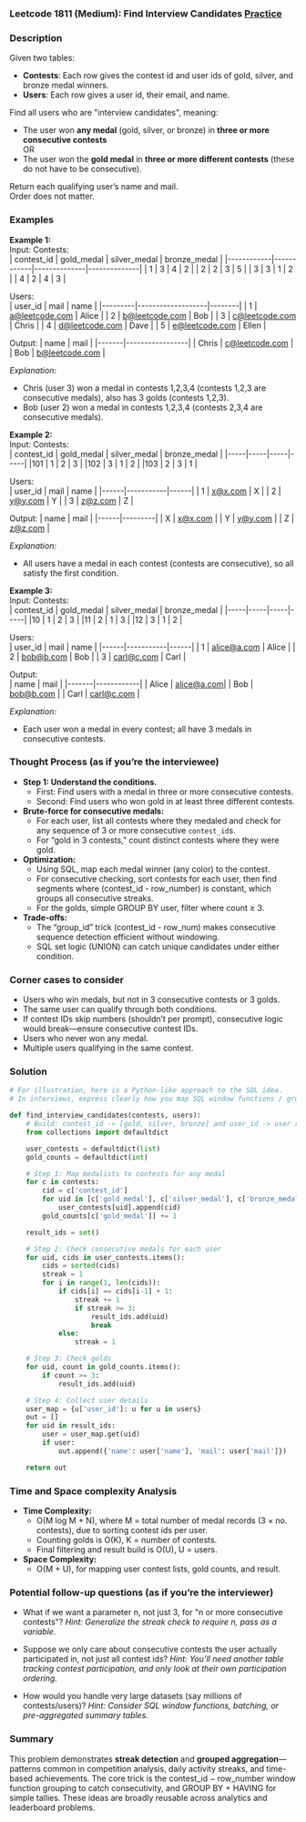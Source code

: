 ### Leetcode 1811 (Medium): Find Interview Candidates [Practice](https://leetcode.com/problems/find-interview-candidates)

### Description  
Given two tables:

- **Contests**: Each row gives the contest id and user ids of gold, silver, and bronze medal winners.
- **Users**: Each row gives a user id, their email, and name.

Find all users who are "interview candidates", meaning:

- The user won **any medal** (gold, silver, or bronze) in **three or more consecutive contests**  
  OR  
- The user won the **gold medal** in **three or more different contests** (these do not have to be consecutive).

Return each qualifying user’s name and mail.  
Order does not matter.

### Examples  

**Example 1:**  
Input:
Contests:  
| contest_id | gold_medal | silver_medal | bronze_medal |
|------------|------------|--------------|--------------|
|     1      |     3      |      4       |      2       |
|     2      |     2      |      3       |      5       |
|     3      |     3      |      1       |      2       |
|     4      |     2      |      4       |      3       |

Users:  
| user_id | mail              | name   |
|---------|-------------------|--------|
|   1     | a@leetcode.com    | Alice  |
|   2     | b@leetcode.com    | Bob    |
|   3     | c@leetcode.com    | Chris  |
|   4     | d@leetcode.com    | Dave   |
|   5     | e@leetcode.com    | Ellen  |

Output:
| name  | mail            |
|-------|-----------------|
| Chris | c@leetcode.com  |
| Bob   | b@leetcode.com  |

*Explanation:*
- Chris (user 3) won a medal in contests 1,2,3,4 (contests 1,2,3 are consecutive medals), also has 3 golds (contests 1,2,3).
- Bob (user 2) won a medal in contests 1,2,3,4 (contests 2,3,4 are consecutive medals).

**Example 2:**  
Input:
Contests:  
| contest_id | gold_medal | silver_medal | bronze_medal |
|-----|-----|-----|-----|
|101  | 1   | 2   | 3   |
|102  | 3   | 1   | 2   |
|103  | 2   | 3   | 1   |

Users:  
| user_id | mail        | name |
|------|-----------|------|
| 1    | x@x.com   | X   |
| 2    | y@y.com   | Y   |
| 3    | z@z.com   | Z   |

Output:
| name | mail    |
|------|---------|
| X    | x@x.com |
| Y    | y@y.com |
| Z    | z@z.com |

*Explanation:*
- All users have a medal in each contest (contests are consecutive), so all satisfy the first condition.

**Example 3:**  
Input:
Contests:  
| contest_id | gold_medal | silver_medal | bronze_medal |
|-----|-----|-----|-----|
|10   | 1   | 2   | 3   |
|11   | 2   | 1   | 3   |
|12   | 3   | 1   | 2   |

Users:  
| user_id | mail        | name |
|------|-----------|------|
| 1    | alice@a.com | Alice |
| 2    | bob@b.com   | Bob   |
| 3    | carl@c.com  | Carl  |

Output:  
| name  | mail        |
|-------|------------|
| Alice | alice@a.com|
| Bob   | bob@b.com  |
| Carl  | carl@c.com |

*Explanation:*
- Each user won a medal in every contest; all have 3 medals in consecutive contests.

### Thought Process (as if you’re the interviewee)  
- **Step 1: Understand the conditions.**
  - First: Find users with a medal in three or more consecutive contests.
  - Second: Find users who won gold in at least three different contests.
- **Brute-force for consecutive medals:**
  - For each user, list all contests where they medaled and check for any sequence of 3 or more consecutive `contest_id`s.
  - For “gold in 3 contests,” count distinct contests where they were gold.
- **Optimization:**
  - Using SQL, map each medal winner (any color) to the contest.
  - For consecutive checking, sort contests for each user, then find segments where (contest_id - row_number) is constant, which groups all consecutive streaks.
  - For the golds, simple GROUP BY user, filter where count ≥ 3.
- **Trade-offs:**
  - The “group_id” trick (contest_id - row_num) makes consecutive sequence detection efficient without windowing.
  - SQL set logic (UNION) can catch unique candidates under either condition.

### Corner cases to consider  
- Users who win medals, but not in 3 consecutive contests or 3 golds.
- The same user can qualify through both conditions.
- If contest IDs skip numbers (shouldn’t per prompt), consecutive logic would break—ensure consecutive contest IDs.
- Users who never won any medal.
- Multiple users qualifying in the same contest.

### Solution

```python
# For illustration, here is a Python-like approach to the SQL idea.
# In interviews, express clearly how you map SQL window functions / group logic.

def find_interview_candidates(contests, users):
    # Build: contest_id -> [gold, silver, bronze] and user_id -> user record
    from collections import defaultdict

    user_contests = defaultdict(list)
    gold_counts = defaultdict(int)

    # Step 1: Map medalists to contests for any medal
    for c in contests:
        cid = c['contest_id']
        for uid in [c['gold_medal'], c['silver_medal'], c['bronze_medal']]:
            user_contests[uid].append(cid)
        gold_counts[c['gold_medal']] += 1

    result_ids = set()

    # Step 2: Check consecutive medals for each user
    for uid, cids in user_contests.items():
        cids = sorted(cids)
        streak = 1
        for i in range(1, len(cids)):
            if cids[i] == cids[i-1] + 1:
                streak += 1
                if streak >= 3:
                    result_ids.add(uid)
                    break
            else:
                streak = 1

    # Step 3: Check golds
    for uid, count in gold_counts.items():
        if count >= 3:
            result_ids.add(uid)

    # Step 4: Collect user details
    user_map = {u['user_id']: u for u in users}
    out = []
    for uid in result_ids:
        user = user_map.get(uid)
        if user:
            out.append({'name': user['name'], 'mail': user['mail']})

    return out
```

### Time and Space complexity Analysis  

- **Time Complexity:**  
  - O(M log M + N), where M = total number of medal records (3 × no. contests), due to sorting contest ids per user.
  - Counting golds is O(K), K = number of contests.
  - Final filtering and result build is O(U), U = users.
- **Space Complexity:**  
  - O(M + U), for mapping user contest lists, gold counts, and result.

### Potential follow-up questions (as if you’re the interviewer)  

- What if we want a parameter n, not just 3, for "n or more consecutive contests"?
  *Hint: Generalize the streak check to require n, pass as a variable.*

- Suppose we only care about consecutive contests the user actually participated in, not just all contest ids?
  *Hint: You’ll need another table tracking contest participation, and only look at their own participation ordering.*

- How would you handle very large datasets (say millions of contests/users)?
  *Hint: Consider SQL window functions, batching, or pre-aggregated summary tables.*

### Summary
This problem demonstrates **streak detection** and **grouped aggregation**—patterns common in competition analysis, daily activity streaks, and time-based achievements. The core trick is the contest_id − row_number window function grouping to catch consecutivity, and GROUP BY + HAVING for simple tallies. These ideas are broadly reusable across analytics and leaderboard problems.